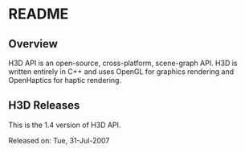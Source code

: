README
==================

## Overview ##

H3D API is an open-source, cross-platform, scene-graph API.
H3D is written entirely in C++ and uses OpenGL for graphics rendering and OpenHaptics for haptic rendering.



## H3D Releases ##

This is the 1.4 version of H3D API.

Released on: Tue, 31-Jul-2007
